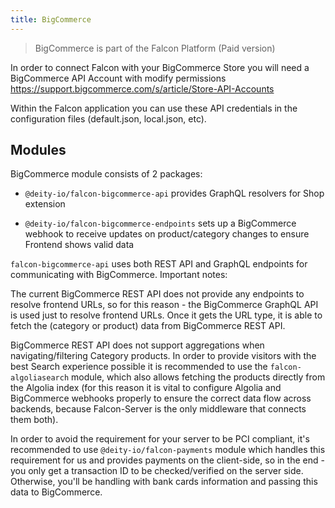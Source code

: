 ```yaml
---
title: BigCommerce
---
```


> BigCommerce is part of the Falcon Platform (Paid version)

In order to connect Falcon with your BigCommerce Store you will need a BigCommerce API Account with modify permissions <https://support.bigcommerce.com/s/article/Store-API-Accounts>

Within the Falcon application you can use these API credentials in the configuration files (default.json, local.json, etc).

## Modules

BigCommerce module consists of 2 packages:

- `@deity-io/falcon-bigcommerce-api` provides GraphQL resolvers for Shop extension

- `@deity-io/falcon-bigcommerce-endpoints` sets up a BigCommerce webhook to receive updates on product/category changes to ensure Frontend shows valid data

`falcon-bigcommerce-api` uses both REST API and GraphQL endpoints for communicating with BigCommerce.
Important notes:

The current BigCommerce REST API does not provide any endpoints to resolve frontend URLs, so for this reason - the BigCommerce GraphQL API is used just to resolve frontend URLs. Once it gets the URL type, it is able to fetch the (category or product) data from BigCommerce REST API.

BigCommerce REST API does not support aggregations when navigating/filtering Category products. In order to provide visitors with the best Search experience possible it is recommended to use the `falcon-algoliasearch` module, which also allows fetching the products directly from the Algolia index (for this reason it is vital to configure Algolia and BigCommerce webhooks properly to ensure the correct data flow across backends, because Falcon-Server is the only middleware that connects them both).

In order to avoid the requirement for your server to be PCI compliant, it's recommended to use `@deity-io/falcon-payments` module which handles this requirement for us and provides payments on the client-side, so in the end - you only get a transaction ID to be checked/verified on the server side. Otherwise, you'll be handling with bank cards information and passing this data to BigCommerce.
